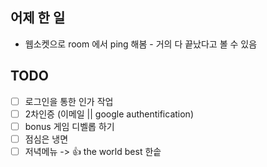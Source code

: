 ## 어제 한 일
- 웹소켓으로 room 에서 ping 해봄 - 거의 다 끝났다고 볼 수 있음

## TODO
- [ ] 로그인을 통한 인가 작업
- [ ] 2차인증 (이메일 || google authentification)
- [ ] bonus 게임 디벨롭 하기
- [ ] 점심은 냉면
- [ ] 저녁메뉴 -> 👍 the world best 한솥
